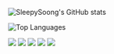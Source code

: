 ![SleepySoong's GitHub stats](https://github-readme-stats.vercel.app/api?username=sleepysoong&show_icons=true&theme=dracula)

![Top Languages](https://github-readme-stats.vercel.app/api/top-langs/?username=sleepysoong&layout=compact&theme=dracula)


<a href="https://discord.gg/xfr7MTgEUQ"><img src="https://img.shields.io/badge/Discord-7289DA?style=for-the-badge&logo=discord&logoColor=white"/></a>
<a href="https://www.instagram.com/sleepysoong/"><img src="https://img.shields.io/badge/Instagram-E4405F?style=for-the-badge&logo=instagram&logoColor=white"/></a>
<a href=""><img src="https://img.shields.io/badge/PHP-777BB4?style=for-the-badge&logo=php&logoColor=white"/></a>
<a href=""><img src="https://img.shields.io/badge/Python-3776AB?style=for-the-badge&logo=python&logoColor=white"/></a>
<a href=""><img src="https://img.shields.io/badge/MySQL-00000F?style=for-the-badge&logo=mysql&logoColor=white"/></a>
